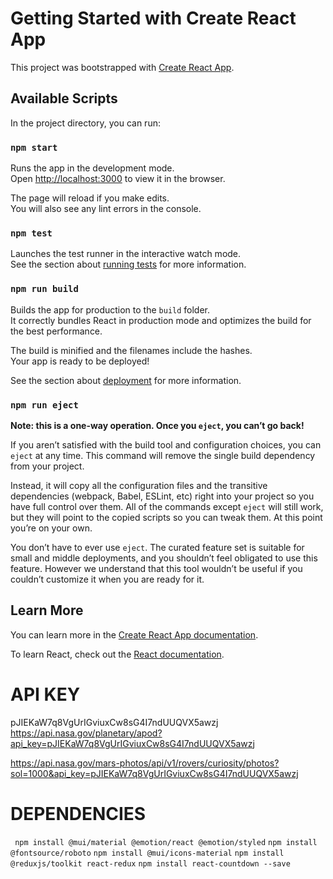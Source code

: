 # Getting Started with Create React App

This project was bootstrapped with [Create React App](https://github.com/facebook/create-react-app).

## Available Scripts

In the project directory, you can run:

### `npm start`

Runs the app in the development mode.\
Open [http://localhost:3000](http://localhost:3000) to view it in the browser.

The page will reload if you make edits.\
You will also see any lint errors in the console.

### `npm test`

Launches the test runner in the interactive watch mode.\
See the section about [running tests](https://facebook.github.io/create-react-app/docs/running-tests) for more information.

### `npm run build`

Builds the app for production to the `build` folder.\
It correctly bundles React in production mode and optimizes the build for the best performance.

The build is minified and the filenames include the hashes.\
Your app is ready to be deployed!

See the section about [deployment](https://facebook.github.io/create-react-app/docs/deployment) for more information.

### `npm run eject`

**Note: this is a one-way operation. Once you `eject`, you can’t go back!**

If you aren’t satisfied with the build tool and configuration choices, you can `eject` at any time. This command will remove the single build dependency from your project.

Instead, it will copy all the configuration files and the transitive dependencies (webpack, Babel, ESLint, etc) right into your project so you have full control over them. All of the commands except `eject` will still work, but they will point to the copied scripts so you can tweak them. At this point you’re on your own.

You don’t have to ever use `eject`. The curated feature set is suitable for small and middle deployments, and you shouldn’t feel obligated to use this feature. However we understand that this tool wouldn’t be useful if you couldn’t customize it when you are ready for it.

## Learn More

You can learn more in the [Create React App documentation](https://facebook.github.io/create-react-app/docs/getting-started).

To learn React, check out the [React documentation](https://reactjs.org/).


# API KEY
pJIEKaW7q8VgUrIGviuxCw8sG4I7ndUUQVX5awzj
https://api.nasa.gov/planetary/apod?api_key=pJIEKaW7q8VgUrIGviuxCw8sG4I7ndUUQVX5awzj

https://api.nasa.gov/mars-photos/api/v1/rovers/curiosity/photos?sol=1000&api_key=pJIEKaW7q8VgUrIGviuxCw8sG4I7ndUUQVX5awzj

# DEPENDENCIES
` npm install @mui/material @emotion/react @emotion/styled`
`npm install @fontsource/roboto`
`npm install @mui/icons-material`
`npm install @reduxjs/toolkit react-redux`
`npm install react-countdown --save`
